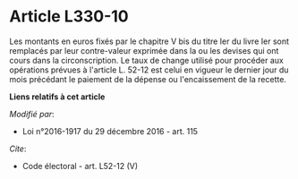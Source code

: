 # Article L330-10

Les montants en euros fixés par le chapitre V bis du titre Ier du livre Ier sont remplacés par leur contre-valeur exprimée
dans la ou les devises qui ont cours dans la circonscription. Le taux de change utilisé pour procéder aux opérations prévues
à l'article L. 52-12 est celui en vigueur le dernier jour du mois précédant le paiement de la dépense ou l'encaissement de la
recette.

**Liens relatifs à cet article**

_Modifié par_:

  - Loi n°2016-1917 du 29 décembre 2016 - art. 115

_Cite_:

  - Code électoral - art. L52-12 (V)
